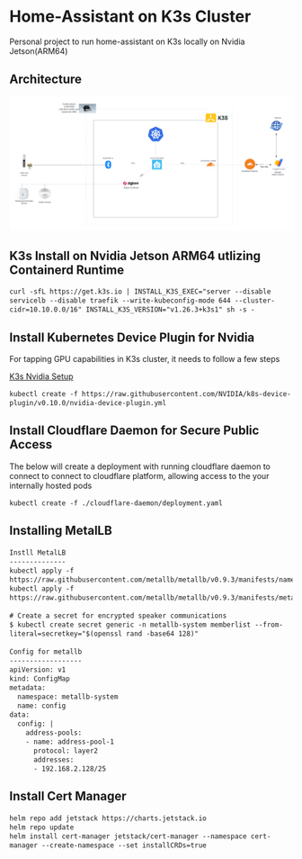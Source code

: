 # Home-Assistant on K3s Cluster
Personal project to run home-assistant on K3s locally on Nvidia Jetson(ARM64)

## Architecture
![Architecture](./images/Home%20Automation.png)

## K3s Install on Nvidia Jetson ARM64 utlizing Containerd Runtime
```
curl -sfL https://get.k3s.io | INSTALL_K3S_EXEC="server --disable servicelb --disable traefik --write-kubeconfig-mode 644 --cluster-cidr=10.10.0.0/16" INSTALL_K3S_VERSION="v1.26.3+k3s1" sh -s -
```

## Install Kubernetes Device Plugin for Nvidia

For tapping GPU capabilities in K3s cluster, it needs to follow a few steps

[K3s Nvidia Setup](https://docs.k3s.io/advanced#nvidia-container-runtime-support)

```
kubectl create -f https://raw.githubusercontent.com/NVIDIA/k8s-device-plugin/v0.10.0/nvidia-device-plugin.yml
```

## Install Cloudflare Daemon for Secure Public Access

The below will create a deployment with running cloudflare daemon to connect to connect to cloudflare platform, allowing access to the your internally hosted pods

```
kubectl create -f ./cloudflare-daemon/deployment.yaml
```

## Installing MetalLB 
```
Instll MetalLB
--------------
kubectl apply -f https://raw.githubusercontent.com/metallb/metallb/v0.9.3/manifests/namespace.yaml
kubectl apply -f https://raw.githubusercontent.com/metallb/metallb/v0.9.3/manifests/metallb.yaml

# Create a secret for encrypted speaker communications
$ kubectl create secret generic -n metallb-system memberlist --from-literal=secretkey="$(openssl rand -base64 128)"

Config for metallb
------------------
apiVersion: v1
kind: ConfigMap
metadata:
  namespace: metallb-system
  name: config
data:
  config: |
    address-pools:
    - name: address-pool-1
      protocol: layer2
      addresses:
      - 192.168.2.128/25

```

## Install Cert Manager 
```
helm repo add jetstack https://charts.jetstack.io
helm repo update
helm install cert-manager jetstack/cert-manager --namespace cert-manager --create-namespace --set installCRDs=true
```

